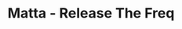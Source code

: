 ---
hide: hide
layout: post
title: Matta - Release The Freq
type: blog
img: 
vimeo: 20800127
youtube: 
comments: true
---